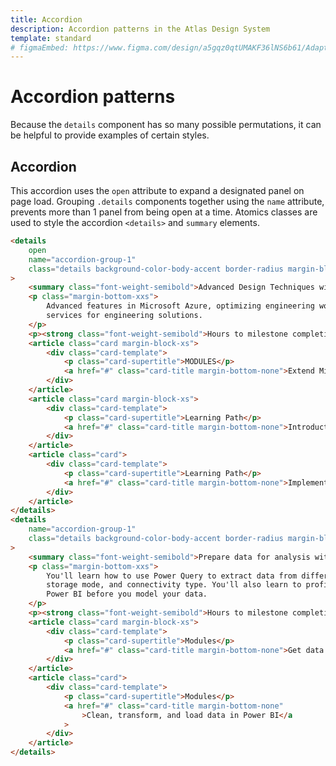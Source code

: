 ```yaml
---
title: Accordion
description: Accordion patterns in the Atlas Design System
template: standard
# figmaEmbed: https://www.figma.com/design/a5gqz0qtUMAKF36lNS6b61/Adaptive-Learning---Phase-I-(2024)?node-id=2581-106784&t=lkaa1re80XFTF9O3-0
---
```


# Accordion patterns

Because the `details` component has so many possible permutations, it can be helpful to provide examples of certain styles.

## Accordion

This accordion uses the `open` attribute to expand a designated panel on page load. Grouping `.details` components together using the `name` attribute, prevents more than 1 panel from being open at a time. Atomics classes are used to style the accordion `<details>` and `summary` elements.

```html
<details
	open
	name="accordion-group-1"
	class="details background-color-body-accent border-radius margin-block-xxs"
>
	<summary class="font-weight-semibold">Advanced Design Techniques with Microsoft Tools</summary>
	<p class="margin-bottom-xxs">
		Advanced features in Microsoft Azure, optimizing engineering workflows, and leveraging cloud
		services for engineering solutions.
	</p>
	<p><strong class="font-weight-semibold">Hours to milestone completion</strong> 14</p>
	<article class="card margin-block-xs">
		<div class="card-template">
			<p class="card-supertitle">MODULES</p>
			<a href="#" class="card-title margin-bottom-none">Extend Microsoft 365 — Fundamental</a>
		</div>
	</article>
	<article class="card margin-block-xs">
		<div class="card-template">
			<p class="card-supertitle">Learning Path</p>
			<a href="#" class="card-title margin-bottom-none">Introduction to Azure Open AI</a>
		</div>
	</article>
	<article class="card">
		<div class="card-template">
			<p class="card-supertitle">Learning Path</p>
			<a href="#" class="card-title margin-bottom-none">Implementing Azure DevOps for CI/CD</a>
		</div>
	</article>
</details>
<details
	name="accordion-group-1"
	class="details background-color-body-accent border-radius margin-block-xxs"
>
	<summary class="font-weight-semibold">Prepare data for analysis with Power BI</summary>
	<p class="margin-bottom-xxs">
		You'll learn how to use Power Query to extract data from different data sources, choose a
		storage mode, and connectivity type. You'll also learn to profile, clean, and load data into
		Power BI before you model your data.
	</p>
	<p><strong class="font-weight-semibold">Hours to milestone completion</strong> 7</p>
	<article class="card margin-block-xs">
		<div class="card-template">
			<p class="card-supertitle">Modules</p>
			<a href="#" class="card-title margin-bottom-none">Get data in Power BI</a>
		</div>
	</article>
	<article class="card">
		<div class="card-template">
			<p class="card-supertitle">Modules</p>
			<a href="#" class="card-title margin-bottom-none"
				>Clean, transform, and load data in Power BI</a
			>
		</div>
	</article>
</details>
```
